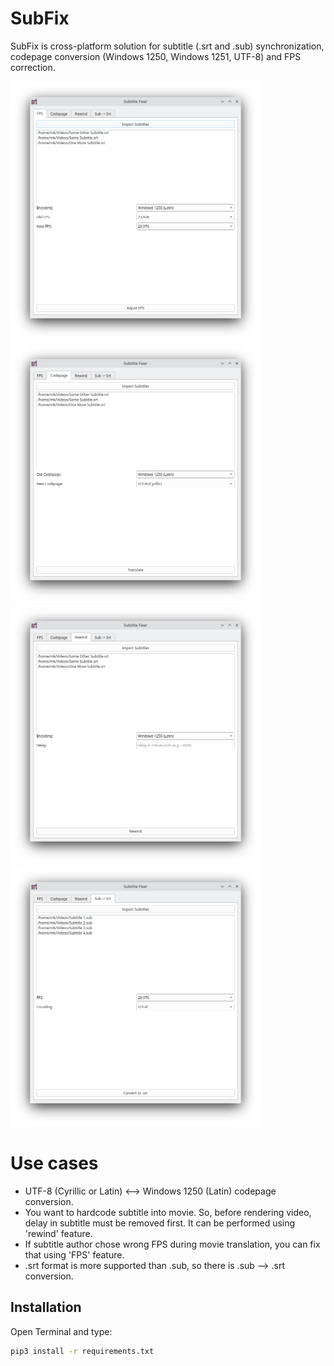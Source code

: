 # SubFix

SubFix is cross-platform solution for subtitle (.srt and .sub) synchronization, codepage conversion (Windows 1250, Windows 1251, UTF-8) and FPS correction.

<img src="fps.png" width="400"> <img src="codepage.png" width="400">
<img src="rewind.png" width="400"> <img src="sub to srt.png" width="400">

# Use cases

- UTF-8 (Cyrillic or Latin) <--> Windows 1250 (Latin) codepage conversion.
- You want to hardcode subtitle into movie. So, before rendering video, delay in subtitle must be removed first. It can be performed using 'rewind' feature.
- If subtitle author chose wrong FPS during movie translation, you can fix that using 'FPS' feature.
- .srt format is more supported than .sub, so there is .sub --> .srt conversion.

## Installation

Open Terminal and type:
```bash
pip3 install -r requirements.txt
```

